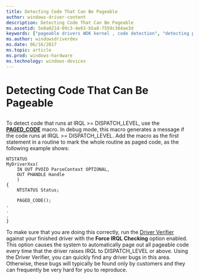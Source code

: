 ```yaml
---
title: Detecting Code That Can Be Pageable
author: windows-driver-content
description: Detecting Code That Can Be Pageable
ms.assetid: 5e8a021d-09c3-4e63-b5a8-7559c384ae3d
keywords: ["pageable drivers WDK kernel , code detection", "detecting pageable code"]
ms.author: windowsdriverdev
ms.date: 06/16/2017
ms.topic: article
ms.prod: windows-hardware
ms.technology: windows-devices
---
```


# Detecting Code That Can Be Pageable


## <a href="" id="ddk-detecting-code-that-can-be-pageable-kg"></a>


To detect code that runs at IRQL &gt;= DISPATCH\_LEVEL, use the [**PAGED\_CODE**](https://msdn.microsoft.com/library/windows/hardware/ff558773) macro. In debug mode, this macro generates a message if the code runs at IRQL &gt;= DISPATCH\_LEVEL. Add the macro as the first statement in a routine to mark the whole routine as paged code, as the following example shows:

```
NTSTATUS 
MyDriverXxx( 
    IN OUT PVOID ParseContext OPTIONAL, 
    OUT PHANDLE Handle 
    ) 
{ 
    NTSTATUS Status; 
 
    PAGED_CODE(); 
. 
. 
. 
} 
```

To make sure that you are doing this correctly, run the [Driver Verifier](https://msdn.microsoft.com/library/windows/hardware/ff545448) against your finished driver with the **Force IRQL Checking** option enabled. This option causes the system to automatically page out all pageable code every time that the driver raises IRQL to DISPATCH\_LEVEL or above. Using the Driver Verifier, you can quickly find any driver bugs in this area. Otherwise, these bugs will typically be found only by customers and they can frequently be very hard for you to reproduce.

 

 




